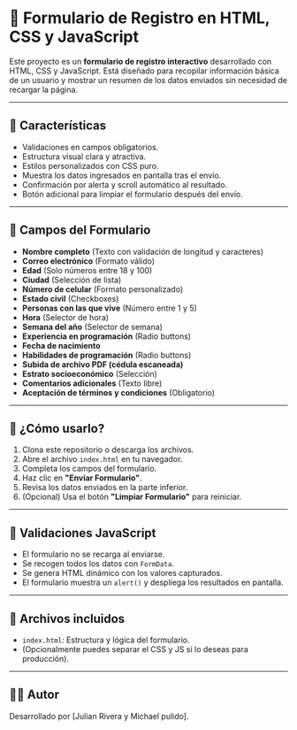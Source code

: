 # 📝 Formulario de Registro en HTML, CSS y JavaScript

Este proyecto es un **formulario de registro interactivo** desarrollado con HTML, CSS y JavaScript. Está diseñado para recopilar información básica de un usuario y mostrar un resumen de los datos enviados sin necesidad de recargar la página.

---

## 📌 Características

-  Validaciones en campos obligatorios.
-  Estructura visual clara y atractiva.
-  Estilos personalizados con CSS puro.
-  Muestra los datos ingresados en pantalla tras el envío.
-  Confirmación por alerta y scroll automático al resultado.
-  Botón adicional para limpiar el formulario después del envío.

---

## 🧩 Campos del Formulario

- **Nombre completo** (Texto con validación de longitud y caracteres)
- **Correo electrónico** (Formato válido)
- **Edad** (Solo números entre 18 y 100)
- **Ciudad** (Selección de lista)
- **Número de celular** (Formato personalizado)
- **Estado civil** (Checkboxes)
- **Personas con las que vive** (Número entre 1 y 5)
- **Hora** (Selector de hora)
- **Semana del año** (Selector de semana)
- **Experiencia en programación** (Radio buttons)
- **Fecha de nacimiento**
- **Habilidades de programación** (Radio buttons)
- **Subida de archivo PDF (cédula escaneada)**
- **Estrato socioeconómico** (Selección)
- **Comentarios adicionales** (Texto libre)
- **Aceptación de términos y condiciones** (Obligatorio)

---

## 🚀 ¿Cómo usarlo?

1. Clona este repositorio o descarga los archivos.
2. Abre el archivo `index.html` en tu navegador.
3. Completa los campos del formulario.
4. Haz clic en **"Enviar Formulario"**.
5. Revisa los datos enviados en la parte inferior.
6. (Opcional) Usa el botón **"Limpiar Formulario"** para reiniciar.

---

## 🧪 Validaciones JavaScript

- El formulario no se recarga al enviarse.
- Se recogen todos los datos con `FormData`.
- Se genera HTML dinámico con los valores capturados.
- El formulario muestra un `alert()` y despliega los resultados en pantalla.

---

## 📁 Archivos incluidos

- `index.html`: Estructura y lógica del formulario.
- (Opcionalmente puedes separar el CSS y JS si lo deseas para producción).

---

## 👨‍💻 Autor

Desarrollado por [Julian Rivera y Michael pulido].


